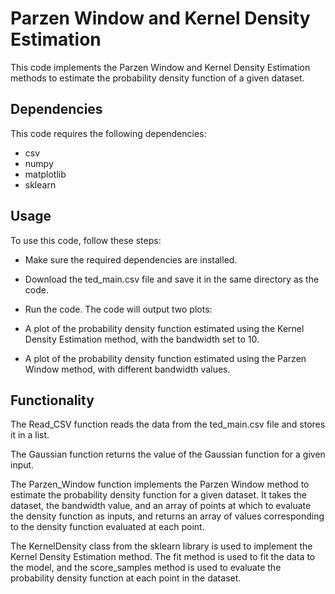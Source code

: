 # Parzen Window and Kernel Density Estimation
This code implements the Parzen Window and Kernel Density Estimation methods to estimate the probability density function of a given dataset.
## Dependencies
This code requires the following dependencies:

+ csv
+ numpy
+ matplotlib
+ sklearn
## Usage
To use this code, follow these steps:

+ Make sure the required dependencies are installed.
+ Download the ted_main.csv file and save it in the same directory as the code.
+ Run the code.
The code will output two plots:

+ A plot of the probability density function estimated using the Kernel Density Estimation method, with the bandwidth set to 10.
+ A plot of the probability density function estimated using the Parzen Window method, with different bandwidth values.

## Functionality
The Read_CSV function reads the data from the ted_main.csv file and stores it in a list.

The Gaussian function returns the value of the Gaussian function for a given input.

The Parzen_Window function implements the Parzen Window method to estimate the probability density function for a given dataset. It takes the dataset, the bandwidth value, and an array of points at which to evaluate the density function as inputs, and returns an array of values corresponding to the density function evaluated at each point.

The KernelDensity class from the sklearn library is used to implement the Kernel Density Estimation method. The fit method is used to fit the data to the model, and the score_samples method is used to evaluate the probability density function at each point in the dataset.
